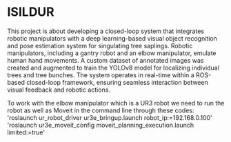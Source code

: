 # ISILDUR
This project is about developing a closed-loop system that integrates robotic manipulators with a deep learning-based visual object recognition and pose estimation system for singulating tree saplings. Robotic manipulators, including a gantry robot and an elbow manipulator, emulate human hand movements. A custom dataset of annotated images was created and augmented to train the YOLOv8 model for localizing individual trees and tree bunches. The system operates in real-time within a ROS-based closed-loop framework, ensuring seamless interaction between visual feedback and robotic actions.

To work with the elbow manipulator which is a UR3 robot we need to run the robot as well as Moveit in the command line through these codes:
'roslaunch ur_robot_driver ur3e_bringup.launch robot_ip:=192.168.0.100'
'roslaunch ur3e_moveit_config moveit_planning_execution.launch limited:=true'
